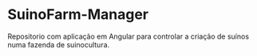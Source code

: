 # SuinoFarm-Manager
Repositorio com aplicação em Angular para controlar a criação de suínos numa fazenda de suinocultura.
